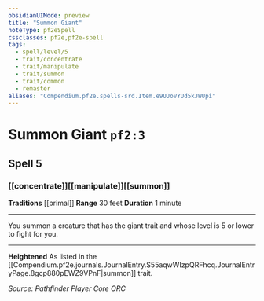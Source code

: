```yaml
---
obsidianUIMode: preview
title: "Summon Giant"
noteType: pf2eSpell
cssclasses: pf2e,pf2e-spell
tags:
  - spell/level/5
  - trait/concentrate
  - trait/manipulate
  - trait/summon
  - trait/common
  - remaster
aliases: "Compendium.pf2e.spells-srd.Item.e9UJoVYUd5kJWUpi" 
---
```

# Summon Giant  `pf2:3`  
## Spell 5
### [[concentrate]][[manipulate]][[summon]]
**Traditions** [[primal]]
**Range** 30 feet
**Duration** 1 minute
* * * 
You summon a creature that has the giant trait and whose level is 5 or lower to fight for you.

* * *

**Heightened** As listed in the [[Compendium.pf2e.journals.JournalEntry.S55aqwWIzpQRFhcq.JournalEntryPage.8gcp880pEWZ9VPnF|summon]] trait.

*Source: Pathfinder Player Core*
*ORC*